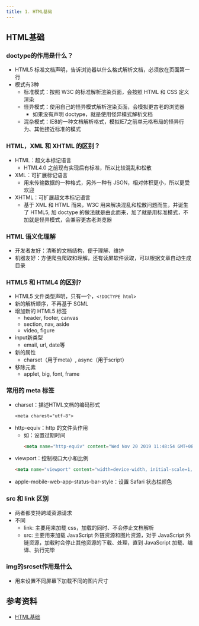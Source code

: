 ```yaml
---
title: 1. HTML基础
---
```


## HTML基础

### doctype的作用是什么？
- HTML5 标准文档声明，告诉浏览器以什么格式解析文档，必须放在页面第一行
- 模式有3种
    - 标准模式：按照 W3C 的标准解析渲染页面，会按照 HTML 和 CSS 定义渲染
    - 怪异模式：使用自己的怪异模式解析渲染页面，会模拟更古老的浏览器
        - 如果没有声明 doctype，就是使用怪异模式解析文档
    - 混杂模式：IE8的一种文档解析格式，模拟IE7之前单元格布局的怪异行为、其他接近标准的模式

### HTML，XML 和 XHTML 的区别？
- HTML：超文本标记语言
    - HTML4.0 之前现有实现后有标准，所以比较混乱和松散
- XML：可扩展标记语言
    - 用来传输数据的一种格式，另外一种有 JSON，相对体积更小，所以更受欢迎
- XHTML：可扩展超文本标记语言
    - 基于 XML 和 HTML 而来，W3C 用来解决混乱和松散问题而生，并诞生了 HTML5, 加 doctype 的做法就是由此而来，加了就是用标准模式，不加就是怪异模式，会兼容更古老浏览器

### HTML 语义化理解
- 开发者友好：清晰的文档结构，便于理解、维护
- 机器友好：方便爬虫爬取和理解，还有读屏软件读取，可以根据文章自动生成目录

### HTML5 和 HTML4 的区别?
- HTML5 文件类型声明，只有一个，`<!DOCTYPE html>`
- 新的解析顺序，不再基于 SGML
- 增加新的 HTML5 标签
    - header, footer, canvas
    - section, nav, aside
    - video, figure
- input新类型
    - email, url, date等
- 新的属性
    - charset（用于meta）, async（用于script）
- 移除元素
    - applet, big, font, frame

### 常用的 meta 标签
- charset：描述HTML文档的编码形式
    ```
    <meta charest="utf-8">
    ```
- http-equiv：http 的文件头作用
    - 如：设置过期时间
        ```html
        <meta name="http-equiv" content="Wed Nov 20 2019 11:48:54 GMT+0800">
        ```
- viewport：控制视口大小和比例
    ```html
    <meta name="viewport" content="width=device-width, initial-scale=1, maximum-scale=1">
    ```
- apple-mobile-web-app-status-bar-style：设置 Safari 状态栏颜色

### src 和 link 区别
- 两者都支持跨域资源请求
- 不同
    - link: 主要用来加载 css，加载的同时、不会停止文档解析
    - src: 主要用来加载 JavaScript 外链资源和图片资源，对于 JavaScript 外链资源，加载时会停止其他资源的下载、处理，直到 JavaScript 加载、编译、执行完毕

### img的srcset作用是什么
- 用来设置不同屏幕下加载不同的图片尺寸

## 参考资料
- [HTML基础](https://www.cxymsg.com/guide/htmlBasic.html)
